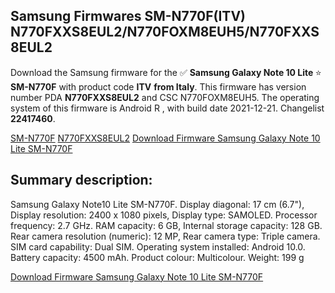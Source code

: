 <h2>Samsung Firmwares SM-N770F(ITV) N770FXXS8EUL2/N770FOXM8EUH5/N770FXXS8EUL2</h2>
Download the Samsung firmware for the ✅ <strong>Samsung Galaxy Note 10 Lite </strong> ⭐ <strong>SM-N770F</strong> with product code <strong>ITV</strong> <strong> from Italy</strong>. This firmware has version number PDA <strong>N770FXXS8EUL2</strong> and CSC N770FOXM8EUH5. The operating system of this firmware is Android R , with build date 2021-12-21. Changelist <strong>22417460</strong>.

[SM-N770F](https://samfirm.shop/samsung/model/SM-N770F)
[N770FXXS8EUL2](https://samfirm.shop/samsung/pda/N770FXXS8EUL2)
[Download Firmware Samsung Galaxy Note 10 Lite SM-N770F](https://samfirm.shop/samsung/firmware/484184)
<h2>Summary description:</h2>
<p>Samsung Galaxy Note10 Lite SM-N770F. Display diagonal: 17 cm (6.7"), Display resolution: 2400 x 1080 pixels, Display type: SAMOLED. Processor frequency: 2.7 GHz. RAM capacity: 6 GB, Internal storage capacity: 128 GB. Rear camera resolution (numeric): 12 MP, Rear camera type: Triple camera. SIM card capability: Dual SIM. Operating system installed: Android 10.0. Battery capacity: 4500 mAh. Product colour: Multicolour. Weight: 199 g</p>


[Download Firmware Samsung Galaxy Note 10 Lite SM-N770F](https://samfirm.shop/samsung/firmware/484184)
